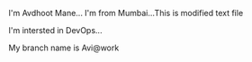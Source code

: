 I'm Avdhoot Mane... I'm from Mumbai...This is modified text file

I'm intersted in DevOps...

My branch name is Avi@work
